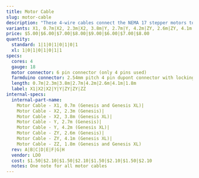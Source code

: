 ```yaml
---
title: Motor Cable
slug: motor-cable
description: "These 4-wire cables connect the NEMA 17 stepper motors to the Farmduino. There are multiple variants based on the axis and the cable length."
variants: X1, 0.7m|X2, 2.3m|X2, 3.8m|Y, 2.7m|Y, 4.2m|ZY, 2.6m|ZY, 4.1m|ZZ, 1.8m
price: $5.00|$6.00|$7.00|$8.00|$9.00|$6.00|$7.00|$8.00
quantity:
  standard: 1|1|0|1|0|1|0|1
  xl: 1|0|1|0|1|0|1|1
specs:
  cores: 4
  gauge: 18
  motor connector: 6 pin connector (only 4 pins used)
  farmduino connector: 2.54mm pitch 4 pin dupont connector with locking tab
  length: 0.7m|2.3m|3.8m|2.7m|4.2m|2.6m|4.1m|1.8m
  label: X1|X2|X2|Y|Y|ZY|ZY|ZZ
internal-specs:
  internal-part-name:
    Motor Cable - X1, 0.7m (Genesis and Genesis XL)|
    Motor Cable - X2, 2.3m (Genesis)|
    Motor Cable - X2, 3.8m (Genesis XL)|
    Motor Cable - Y, 2.7m (Genesis)|
    Motor Cable - Y, 4.2m (Genesis XL)|
    Motor Cable - ZY, 2.6m (Genesis)|
    Motor Cable - ZY, 4.1m (Genesis XL)|
    Motor Cable - ZZ, 1.8m (Genesis and Genesis XL)
  rev: A|B|C|D|E|F|G|H
  vendor: LDO
  cost: $1.50|$2.10|$1.50|$2.10|$1.50|$2.10|$1.50|$2.10
  notes: One note for all motor cables
---
```

